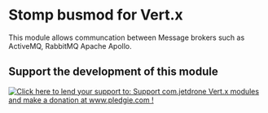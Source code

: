 Stomp busmod for Vert.x
=============================

This module allows communcation between Message brokers such as ActiveMQ, RabbitMQ Apache Apollo.

Support the development of this module
--------------------------------------

[![Click here to lend your support to: Support com.jetdrone Vert.x modules and make a donation at www.pledgie.com !](http://www.pledgie.com/campaigns/19785.png?skin_name=chrome)](http://www.pledgie.com/campaigns/19785)
